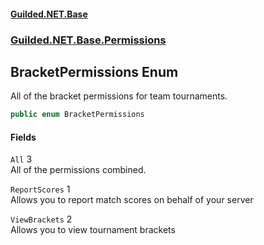 
#### [Guilded.NET.Base](index 'index')
### [Guilded.NET.Base.Permissions](index#Guilded_NET_Base_Permissions 'Guilded.NET.Base.Permissions')
## BracketPermissions Enum
All of the bracket permissions for team tournaments.  
```csharp
public enum BracketPermissions

```

#### Fields
<a name='Guilded_NET_Base_Permissions_BracketPermissions_All'></a>
`All` 3  
All of the permissions combined.  
  
<a name='Guilded_NET_Base_Permissions_BracketPermissions_ReportScores'></a>
`ReportScores` 1  
Allows you to report match scores on behalf of your server  
  
<a name='Guilded_NET_Base_Permissions_BracketPermissions_ViewBrackets'></a>
`ViewBrackets` 2  
Allows you to view tournament brackets  
  
